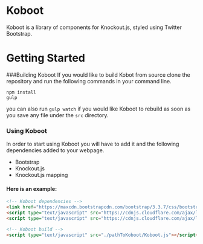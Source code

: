 # Koboot
Koboot is a library of components for Knockout.js, styled using Twitter Bootstrap. 

# Getting Started  

###Building Koboot
If you would like to build Kobot from source clone the repository and run the following commands in your command line.

```
npm install
gulp
```

you can also run `gulp watch` if you would like Koboot to rebuild as soon as you save any file under the `src` directory.

### Using Koboot

In order to start using Koboot you will have to add it and the following dependencies added to your webpage.
* Bootstrap
* Knockout.js
* Knockout.js mapping

#### Here is an example:

``` html
<!-- Koboot dependencies -->
<link href="https://maxcdn.bootstrapcdn.com/bootstrap/3.3.7/css/bootstrap.min.css" rel="stylesheet" integrity="sha384-BVYiiSIFeK1dGmJRAkycuHAHRg32OmUcww7on3RYdg4Va+PmSTsz/K68vbdEjh4u" crossorigin="anonymous">
<script type="text/javascript" src="https://cdnjs.cloudflare.com/ajax/libs/knockout/3.4.0/knockout-min.js"></script>
<script type="text/javascript" src="https://cdnjs.cloudflare.com/ajax/libs/knockout.mapping/2.4.1/knockout.mapping.js"></script>

<!-- Koboot build -->
<script type="text/javascript" src="./pathToKoboot/Koboot.js"></script>
```



